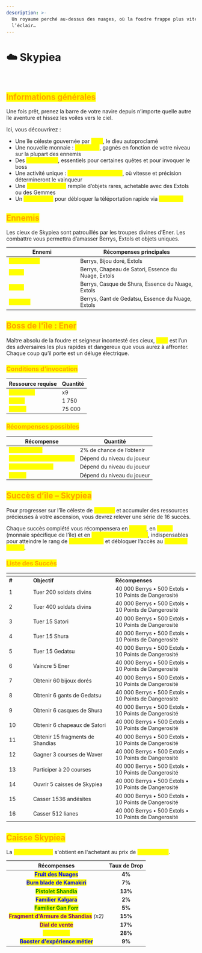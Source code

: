 ```yaml
---
description: >-
  Un royaume perché au-dessus des nuages, où la foudre frappe plus vite que
  l’éclair…
---
```


# ☁️ Skypiea

<figure><img src="../../.gitbook/assets/Capture d’écran 2023-12-04 à 17.41.36.png" alt=""><figcaption></figcaption></figure>

## <mark style="color:orange;">Informations générales</mark>

Une fois prêt, prenez la barre de votre navire depuis n’importe quelle autre île aventure et hissez les voiles vers le ciel.

Ici, vous découvrirez :

* Une île céleste gouvernée par <mark style="color:yellow;">**Ener**</mark>, le dieu autoproclamé
* Une nouvelle monnaie : <mark style="color:yellow;">**les Extols**</mark>, gagnés en fonction de votre niveau sur la plupart des ennemis
* Des <mark style="color:yellow;">**bijoux dorés**</mark>, essentiels pour certaines quêtes et pour invoquer le boss
* Une activité unique : <mark style="color:yellow;">**les courses de Waver**</mark>, où vitesse et précision détermineront le vainqueur
* Une <mark style="color:yellow;">**Caisse Skypiea**</mark> remplie d’objets rares, achetable avec des Extols ou des Gemmes
* Un <mark style="color:yellow;">Ponéglyphe</mark> pour débloquer la téléportation rapide via <mark style="color:yellow;">**`/aventure`**</mark>

## <mark style="color:orange;">Ennemis</mark>

Les cieux de Skypiea sont patrouillés par les troupes divines d’Ener. Les combattre vous permettra d’amasser Berrys, Extols et objets uniques.

<table><thead><tr><th width="175.73828125">Ennemi</th><th>Récompenses principales</th></tr></thead><tbody><tr><td><mark style="color:yellow;"><strong>Soldat Divin</strong></mark></td><td>Berrys, Bijou doré, Extols</td></tr><tr><td><mark style="color:yellow;"><strong>Satori</strong></mark></td><td>Berrys, Chapeau de Satori, Essence du Nuage, Extols</td></tr><tr><td><mark style="color:yellow;"><strong>Shura</strong></mark></td><td>Berrys, Casque de Shura, Essence du Nuage, Extols</td></tr><tr><td><mark style="color:yellow;"><strong>Gedatsu</strong></mark></td><td>Berrys, Gant de Gedatsu, Essence du Nuage, Extols</td></tr></tbody></table>

## <mark style="color:orange;">Boss de l'île : Ener</mark>&#x20;

Maître absolu de la foudre et seigneur incontesté des cieux, <mark style="color:yellow;">**Ener**</mark> est l’un des adversaires les plus rapides et dangereux que vous aurez à affronter. Chaque coup qu’il porte est un déluge électrique.

### <mark style="color:orange;">C</mark><mark style="color:orange;">**onditions d’invocation**</mark>

| Ressource requise                                 | Quantité |
| ------------------------------------------------- | -------- |
| <mark style="color:yellow;">**Bijou doré**</mark> | x9       |
| <mark style="color:yellow;">**Extols**</mark>     | 1 750    |
| <mark style="color:yellow;">**Berrys**</mark>     | 75 000   |

### <mark style="color:orange;">R</mark><mark style="color:orange;">**écompenses possibles**</mark>

| Récompense                                                      | Quantité                   |
| --------------------------------------------------------------- | -------------------------- |
| <mark style="color:yellow;">**Familier Ener**</mark>            | 2% de chance de l’obtenir  |
| <mark style="color:yellow;">**Essence du Fulguro-Fruit**</mark> | Dépend du niveau du joueur |
| <mark style="color:yellow;">**Bonbon au Raisin**</mark>         | Dépend du niveau du joueur |
| <mark style="color:yellow;">**Berrys**</mark>                   | Dépend du niveau du joueur |

## <mark style="color:orange;">Succès d’île – Skypiea</mark>

Pour progresser sur l’île céleste de <mark style="color:yellow;">**Skypiea**</mark> et accumuler des ressources précieuses à votre ascension, vous devrez relever une série de 16 succès.

Chaque succès complété vous récompensera en <mark style="color:yellow;">**Berrys**</mark>, en <mark style="color:yellow;">**Extols**</mark> (monnaie spécifique de l’île) et en <mark style="color:yellow;">**Points de Dangerosité**</mark>, indispensables pour atteindre le rang de <mark style="color:yellow;">**Commandant**</mark> et débloquer l’accès au <mark style="color:yellow;">**Nouveau Monde**</mark>.

### <mark style="color:orange;">Liste des Succès</mark>

<table data-header-hidden><thead><tr><th width="50.5859375"></th><th width="205.03515625"></th><th></th></tr></thead><tbody><tr><td><strong>#</strong></td><td><strong>Objectif</strong></td><td><strong>Récompenses</strong></td></tr><tr><td>1</td><td>Tuer 200 soldats divins</td><td>40 000 Berrys • 500 Extols • 10 Points de Dangerosité</td></tr><tr><td>2</td><td>Tuer 400 soldats divins</td><td>40 000 Berrys • 500 Extols • 10 Points de Dangerosité</td></tr><tr><td>3</td><td>Tuer 15 Satori</td><td>40 000 Berrys • 500 Extols • 10 Points de Dangerosité</td></tr><tr><td>4</td><td>Tuer 15 Shura</td><td>40 000 Berrys • 500 Extols • 10 Points de Dangerosité</td></tr><tr><td>5</td><td>Tuer 15 Gedatsu</td><td>40 000 Berrys • 500 Extols • 10 Points de Dangerosité</td></tr><tr><td>6</td><td>Vaincre 5 Ener</td><td>40 000 Berrys • 500 Extols • 10 Points de Dangerosité</td></tr><tr><td>7</td><td>Obtenir 60 bijoux dorés</td><td>40 000 Berrys • 500 Extols • 10 Points de Dangerosité</td></tr><tr><td>8</td><td>Obtenir 6 gants de Gedatsu</td><td>40 000 Berrys • 500 Extols • 10 Points de Dangerosité</td></tr><tr><td>9</td><td>Obtenir 6 casques de Shura</td><td>40 000 Berrys • 500 Extols • 10 Points de Dangerosité</td></tr><tr><td>10</td><td>Obtenir 6 chapeaux de Satori</td><td>40 000 Berrys • 500 Extols • 10 Points de Dangerosité</td></tr><tr><td>11</td><td>Obtenir 15 fragments de Shandias</td><td>40 000 Berrys • 500 Extols • 10 Points de Dangerosité</td></tr><tr><td>12</td><td>Gagner 3 courses de Waver</td><td>40 000 Berrys • 500 Extols • 10 Points de Dangerosité</td></tr><tr><td>13</td><td>Participer à 20 courses</td><td>40 000 Berrys • 500 Extols • 10 Points de Dangerosité</td></tr><tr><td>14</td><td>Ouvrir 5 caisses de Skypiea</td><td>40 000 Berrys • 500 Extols • 10 Points de Dangerosité</td></tr><tr><td>15</td><td>Casser 1536 andésites</td><td>40 000 Berrys • 500 Extols • 10 Points de Dangerosité</td></tr><tr><td>16</td><td>Casser 512 lianes</td><td>40 000 Berrys • 500 Extols • 10 Points de Dangerosité</td></tr></tbody></table>

## <mark style="color:orange;">Caisse Skypiea</mark>

La <mark style="color:yellow;">**Caisse Skypiea**</mark> s'obtient en l'achetant au prix de <mark style="color:yellow;">**1.250 Extols**</mark>.

|                                 Récompenses                                 | Taux de Drop |
| :-------------------------------------------------------------------------: | :----------: |
|            <mark style="color:blue;">**Fruit des Nuages**</mark>            |    **4%**    |
|         <mark style="color:blue;">**Burn blade de Kamakiri**</mark>         |    **7%**    |
|            <mark style="color:green;">**Pistolet Shandia**</mark>           |    **13%**   |
|            <mark style="color:blue;">**Familier Kalgara**</mark>            |    **2%**    |
|           <mark style="color:green;">**Familier Gan Forr**</mark>           |    **5%**    |
| <mark style="color:purple;">**Fragment d'Armure de Shandias**</mark> _(x2)_ |    **15%**   |
|             <mark style="color:purple;">**Dial de vente**</mark>            |    **17%**   |
|              <mark style="color:yellow;">**Berry d'Or**</mark>              |    **28%**   |
|       <mark style="color:blue;">**Booster d'expérience métier**</mark>      |    **9%**    |
